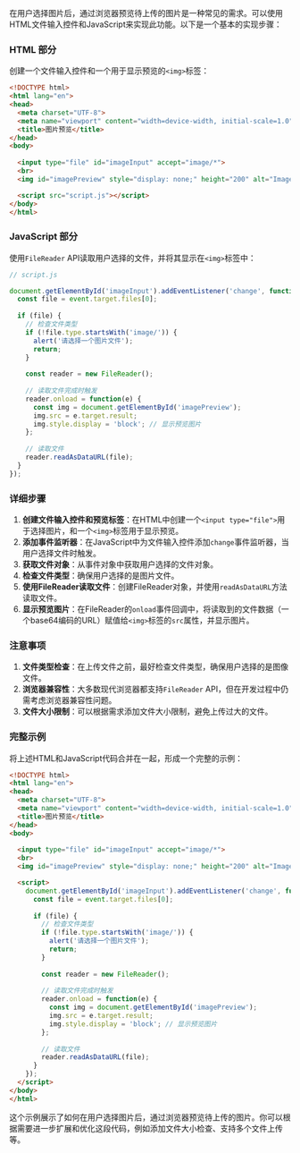 在用户选择图片后，通过浏览器预览待上传的图片是一种常见的需求。可以使用HTML文件输入控件和JavaScript来实现此功能。以下是一个基本的实现步骤：

### HTML 部分

创建一个文件输入控件和一个用于显示预览的`<img>`标签：

```html
<!DOCTYPE html>
<html lang="en">
<head>
  <meta charset="UTF-8">
  <meta name="viewport" content="width=device-width, initial-scale=1.0">
  <title>图片预览</title>
</head>
<body>
  
  <input type="file" id="imageInput" accept="image/*">
  <br>
  <img id="imagePreview" style="display: none;" height="200" alt="Image Preview">

  <script src="script.js"></script>
</body>
</html>
```

### JavaScript 部分

使用`FileReader` API读取用户选择的文件，并将其显示在`<img>`标签中：

```javascript
// script.js

document.getElementById('imageInput').addEventListener('change', function(event) {
  const file = event.target.files[0];
  
  if (file) {
    // 检查文件类型
    if (!file.type.startsWith('image/')) {
      alert('请选择一个图片文件');
      return;
    }
    
    const reader = new FileReader();
    
    // 读取文件完成时触发
    reader.onload = function(e) {
      const img = document.getElementById('imagePreview');
      img.src = e.target.result;
      img.style.display = 'block'; // 显示预览图片
    };
    
    // 读取文件
    reader.readAsDataURL(file);
  }
});
```

### 详细步骤

1. **创建文件输入控件和预览标签**：在HTML中创建一个`<input type="file">`用于选择图片，和一个`<img>`标签用于显示预览。
2. **添加事件监听器**：在JavaScript中为文件输入控件添加`change`事件监听器，当用户选择文件时触发。
3. **获取文件对象**：从事件对象中获取用户选择的文件对象。
4. **检查文件类型**：确保用户选择的是图片文件。
5. **使用FileReader读取文件**：创建FileReader对象，并使用`readAsDataURL`方法读取文件。
6. **显示预览图片**：在FileReader的`onload`事件回调中，将读取到的文件数据（一个base64编码的URL）赋值给`<img>`标签的`src`属性，并显示图片。

### 注意事项

1. **文件类型检查**：在上传文件之前，最好检查文件类型，确保用户选择的是图像文件。
2. **浏览器兼容性**：大多数现代浏览器都支持`FileReader` API，但在开发过程中仍需考虑浏览器兼容性问题。
3. **文件大小限制**：可以根据需求添加文件大小限制，避免上传过大的文件。

### 完整示例

将上述HTML和JavaScript代码合并在一起，形成一个完整的示例：

```html
<!DOCTYPE html>
<html lang="en">
<head>
  <meta charset="UTF-8">
  <meta name="viewport" content="width=device-width, initial-scale=1.0">
  <title>图片预览</title>
</head>
<body>
  
  <input type="file" id="imageInput" accept="image/*">
  <br>
  <img id="imagePreview" style="display: none;" height="200" alt="Image Preview">

  <script>
    document.getElementById('imageInput').addEventListener('change', function(event) {
      const file = event.target.files[0];
      
      if (file) {
        // 检查文件类型
        if (!file.type.startsWith('image/')) {
          alert('请选择一个图片文件');
          return;
        }
        
        const reader = new FileReader();
        
        // 读取文件完成时触发
        reader.onload = function(e) {
          const img = document.getElementById('imagePreview');
          img.src = e.target.result;
          img.style.display = 'block'; // 显示预览图片
        };
        
        // 读取文件
        reader.readAsDataURL(file);
      }
    });
  </script>
</body>
</html>
```

这个示例展示了如何在用户选择图片后，通过浏览器预览待上传的图片。你可以根据需要进一步扩展和优化这段代码，例如添加文件大小检查、支持多个文件上传等。